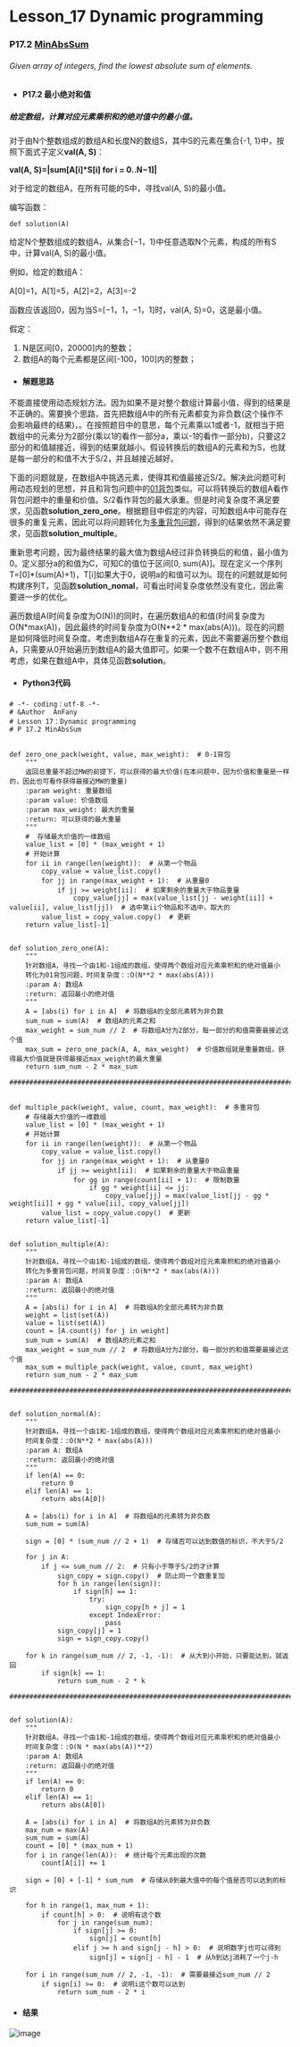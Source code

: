 # Lesson_17 Dynamic programming  

### P17.2 [MinAbsSum](https://app.codility.com/programmers/lessons/17-dynamic_programming/min_abs_sum/) 

###### Given array of integers, find the lowest absolute sum of elements.

* #### P17.2  最小绝对和值

##### 给定数组，计算对应元素乘积和的绝对值中的最小值。

对于由N个整数组成的数组A和长度N的数组S，其中S的元素在集合{-1, 1}中，按照下面式子定义**val(A, S)**：

**val(A, S)=|sum[A[i]\*S[i] for i = 0..N−1]|**


对于给定的数组A，在所有可能的S中，寻找val(A, S)的最小值。

编写函数：
```
def solution(A)
```

给定N个整数组成的数组A，从集合{−1，1}中任意选取N个元素，构成的所有S中，计算val(A, S)的最小值。

例如，给定的数组A：

A[0]=1，A[1]=5，A[2]=2，A[3]=-2

函数应该返回0，因为当S=[−1，1，−1，1]时，val(A, S)=0，这是最小值。

假定：
  1. N是区间[0，20000]内的整数；
  2. 数组A的每个元素都是区间[-100，100]内的整数；

* #### 解题思路

不能直接使用动态规划方法。因为如果不是对整个数组计算最小值，得到的结果是不正确的。需要换个思路，首先把数组A中的所有元素都变为非负数(这个操作不会影响最终的结果)，。在按照题目中的意思，每个元素乘以1或者-1，就相当于把数组中的元素分为2部分(乘以1的看作一部分a，乘以-1的看作一部分b)，只要这2部分的和值越接近，得到的结果就越小。假设转换后的数组A的元素和为S，也就是每一部分的和值不大于S/2，并且越接近越好。

下面的问题就是，在数组A中挑选元素，使得其和值最接近S/2。解决此问题可利用动态规划的思想，并且和背包问题中的[01背包](https://mp.weixin.qq.com/s/CxJ_bB-1y3AxBVReO2YK5A)类似。可以将转换后的数组A看作背包问题中的重量和价值。S/2看作背包的最大承重。但是时间复杂度不满足要求，见函数**solution_zero_one**。根据题目中假定的内容，可知数组A中可能存在很多的重复元素，因此可以将问题转化为[多重背包问题](https://mp.weixin.qq.com/s/CxJ_bB-1y3AxBVReO2YK5A)，得到的结果依然不满足要求，见函数**solution_multiple**。

重新思考问题，因为最终结果的最大值为数组A经过非负转换后的和值，最小值为0。定义部分a的和值为C，可知C的值位于区间[0, sum(A)]。现在定义一个序列T=[0]\*(sum(A)+1)，T[i]如果大于0，说明a的和值可以为i。现在的问题就是如何构建序列T，见函数**solution_nomal**，可看出时间复杂度依然没有变化，因此需要进一步的优化。

遍历数组A(时间复杂度为O(N))的同时，在遍历数组A的和值(时间复杂度为O(N\*max(A))，因此最终的时间复杂度为O(N\*\*2 \* max(abs(A)))。现在的问题是如何降低时间复杂度。考虑到数组A存在重复的元素，因此不需要遍历整个数组A，只需要从0开始遍历到数组A的最大值即可。如果一个数不在数组A中，则不用考虑，如果在数组A中，具体见函数**solution**。


* #### Python3代码

```
# -*- coding：utf-8 -*-
# &Author  AnFany
# Lesson 17：Dynamic programming
# P 17.2 MinAbsSum


def zero_one_pack(weight, value, max_weight):  # 0-1背包
    """
    返回总重量不超过MW的前提下，可以获得的最大价值(在本问题中，因为价值和重量是一样的，因此也可看作获得最接近MW的重量)
    :param weight: 重量数组
    :param value: 价值数组
    :param max_weight: 最大的重量
    :return: 可以获得的最大重量
    """
    #  存储最大价值的一维数组
    value_list = [0] * (max_weight + 1)
    # 开始计算
    for ii in range(len(weight)):  # 从第一个物品
        copy_value = value_list.copy()
        for jj in range(max_weight + 1):  # 从重量0
            if jj >= weight[ii]:  # 如果剩余的重量大于物品重量
                copy_value[jj] = max(value_list[jj - weight[ii]] + value[ii], value_list[jj])  # 选中第ii个物品和不选中，取大的
        value_list = copy_value.copy()  # 更新
    return value_list[-1]


def solution_zero_one(A):
    """
    针对数组A，寻找一个由1和-1组成的数组，使得两个数组对应元素乘积和的绝对值最小
    转化为01背包问题，时间复杂度：:O(N**2 * max(abs(A)))
    :param A: 数组A
    :return: 返回最小的绝对值
    """
    A = [abs(i) for i in A]  # 将数组A的全部元素转为非负数
    sum_num = sum(A)  # 数组A的元素之和
    max_weight = sum_num // 2  # 将数组A分为2部分，每一部分的和值需要最接近这个值
    max_sum = zero_one_pack(A, A, max_weight)  # 价值数组就是重量数组，获得最大价值就是获得最接近max_weight的最大重量
    return sum_num - 2 * max_sum

################################################################################


def multiple_pack(weight, value, count, max_weight):  # 多重背包
    # 存储最大价值的一维数组
    value_list = [0] * (max_weight + 1)
    # 开始计算
    for ii in range(len(weight)):  # 从第一个物品
        copy_value = value_list.copy()
        for jj in range(max_weight + 1):  # 从重量0
            if jj >= weight[ii]:  # 如果剩余的重量大于物品重量
                for gg in range(count[ii] + 1):  # 限制数量
                    if gg * weight[ii] <= jj:
                        copy_value[jj] = max(value_list[jj - gg * weight[ii]] + gg * value[ii], copy_value[jj])
        value_list = copy_value.copy()  # 更新
    return value_list[-1]


def solution_multiple(A):
    """
    针对数组A，寻找一个由1和-1组成的数组，使得两个数组对应元素乘积和的绝对值最小
    转化为多重背包问题，时间复杂度：:O(N**2 * max(abs(A)))
    :param A: 数组A
    :return: 返回最小的绝对值
    """
    A = [abs(i) for i in A]  # 将数组A的全部元素转为非负数
    weight = list(set(A))
    value = list(set(A))
    count = [A.count(j) for j in weight]
    sum_num = sum(A)  # 数组A的元素之和
    max_weight = sum_num // 2  # 将数组A分为2部分，每一部分的和值需要最接近这个值
    max_sum = multiple_pack(weight, value, count, max_weight)
    return sum_num - 2 * max_sum

#########################################################################


def solution_normal(A):
    """
    针对数组A，寻找一个由1和-1组成的数组，使得两个数组对应元素乘积和的绝对值最小
    时间复杂度：:O(N**2 * max(abs(A)))
    :param A: 数组A
    :return: 返回最小的绝对值
    """
    if len(A) == 0:
        return 0
    elif len(A) == 1:
        return abs(A[0])

    A = [abs(i) for i in A]  # 将数组A的元素转为非负数
    sum_num = sum(A)

    sign = [0] * (sum_num // 2 + 1)  # 存储否可以达到数值的标识，不大于S/2

    for j in A:
        if j <= sum_num // 2:  # 只有小于等于S/2的才计算
            sign_copy = sign.copy()  # 防止同一个数重复加
            for h in range(len(sign)):
                if sign[h] == 1:
                    try:
                        sign_copy[h + j] = 1
                    except IndexError:
                        pass
            sign_copy[j] = 1
            sign = sign_copy.copy()

    for k in range(sum_num // 2, -1, -1):  # 从大到小开始，只要能达到，就返回
        if sign[k] == 1:
            return sum_num - 2 * k

################################################################################


def solution(A):
    """
    针对数组A，寻找一个由1和-1组成的数组，使得两个数组对应元素乘积和的绝对值最小
    时间复杂度：:O(N * max(abs(A))**2)
    :param A: 数组A
    :return: 返回最小的绝对值
    """
    if len(A) == 0:
        return 0
    elif len(A) == 1:
        return abs(A[0])

    A = [abs(i) for i in A]  # 将数组A的元素转为非负数
    max_num = max(A)
    sum_num = sum(A)
    count = [0] * (max_num + 1)
    for i in range(len(A)):  # 统计每个元素出现的次数
        count[A[i]] += 1

    sign = [0] + [-1] * sum_num  # 存储从0到最大值中的每个值是否可以达到的标识

    for h in range(1, max_num + 1):
        if count[h] > 0:  # 说明有这个数
            for j in range(sum_num):
                if sign[j] >= 0:
                    sign[j] = count[h]
                elif j >= h and sign[j - h] > 0:  # 说明数字j也可以得到
                    sign[j] = sign[j - h] - 1  # 从h到达j消耗了一个j-h

    for i in range(sum_num // 2, -1, -1):  # 需要最接近sum_num // 2
        if sign[i] >= 0:  # 说明i这个数可以达到
            return sum_num - 2 * i
```

* #### 结果


![image](https://github.com/Anfany/Codility-Lessons-By-Python3/blob/master/L17_Dynamic%20programming/17.2.png)
